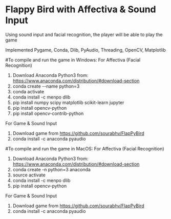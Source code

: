 # Flappy Bird with Affectiva & Sound Input
Using sound input and facial recognition, the player will be able to play the game

Implemented Pygame, Conda, Dlib, PyAudio, Threading, OpenCV, Matplotlib

#To compile and run the game in Windows:
For Affectiva (Facial Recognition)
1) Download Anaconda Python3 from: https://www.anaconda.com/distribution/#download-section
2) conda create --name <yourenvname> python=3 
3) conda activate <yourenvname>
4) conda install -c menpo dlib
5) pip install numpy scipy matplotlib scikit-learn jupyter
6) pip install opencv-python
7) pip install opencv-contrib-python

For Game & Sound Input
1) Download game from https://github.com/sourabhv/FlapPyBird
2) conda install -c anaconda pyaudio 

#To compile and run the game in MacOS:
For Affectiva (Facial Recognition)
1) Download Anaconda Python3 from: https://www.anaconda.com/distribution/#download-section
2) conda create -n <yourenvname> python=3 anaconda
3) source activate <yourenvname>
4) conda install -c menpo dlib
5) pip install opencv-python

For Game & Sound Input
1) Download game from https://github.com/sourabhv/FlapPyBird
2) conda install -c anaconda pyaudio 
